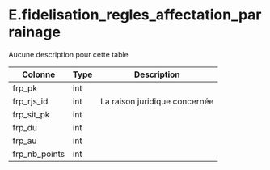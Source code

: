 # E.fidelisation_regles_affectation_parrainage

Aucune description pour cette table

Colonne|Type|Description
---|---|---
frp_pk|int|
frp_rjs_id|int|La raison juridique concernée 
frp_sit_pk|int|
frp_du|int|
frp_au|int|
frp_nb_points|int|
